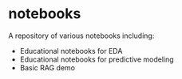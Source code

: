 # notebooks
A repository of various notebooks including:
* Educational notebooks for EDA
* Educational notebooks for predictive modeling
* Basic RAG demo
